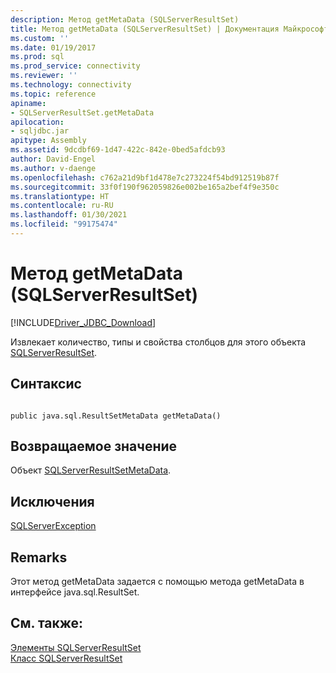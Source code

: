 ```yaml
---
description: Метод getMetaData (SQLServerResultSet)
title: Метод getMetaData (SQLServerResultSet) | Документация Майкрософт
ms.custom: ''
ms.date: 01/19/2017
ms.prod: sql
ms.prod_service: connectivity
ms.reviewer: ''
ms.technology: connectivity
ms.topic: reference
apiname:
- SQLServerResultSet.getMetaData
apilocation:
- sqljdbc.jar
apitype: Assembly
ms.assetid: 9dcdbf69-1d47-422c-842e-0bed5afdcb93
author: David-Engel
ms.author: v-daenge
ms.openlocfilehash: c762a21d9bf1d478e7c273224f54bd912519b87f
ms.sourcegitcommit: 33f0f190f962059826e002be165a2bef4f9e350c
ms.translationtype: HT
ms.contentlocale: ru-RU
ms.lasthandoff: 01/30/2021
ms.locfileid: "99175474"
---
```

# <a name="getmetadata-method-sqlserverresultset"></a>Метод getMetaData (SQLServerResultSet)
[!INCLUDE[Driver_JDBC_Download](../../../includes/driver_jdbc_download.md)]

  Извлекает количество, типы и свойства столбцов для этого объекта [SQLServerResultSet](../../../connect/jdbc/reference/sqlserverresultset-class.md).  
  
## <a name="syntax"></a>Синтаксис  
  
```  
  
public java.sql.ResultSetMetaData getMetaData()  
```  
  
## <a name="return-value"></a>Возвращаемое значение  
 Объект [SQLServerResultSetMetaData](../../../connect/jdbc/reference/sqlserverresultsetmetadata-class.md).  
  
## <a name="exceptions"></a>Исключения  
 [SQLServerException](../../../connect/jdbc/reference/sqlserverexception-class.md)  
  
## <a name="remarks"></a>Remarks  
 Этот метод getMetaData задается с помощью метода getMetaData в интерфейсе java.sql.ResultSet.  
  
## <a name="see-also"></a>См. также:  
 [Элементы SQLServerResultSet](../../../connect/jdbc/reference/sqlserverresultset-members.md)   
 [Класс SQLServerResultSet](../../../connect/jdbc/reference/sqlserverresultset-class.md)  
  
  
